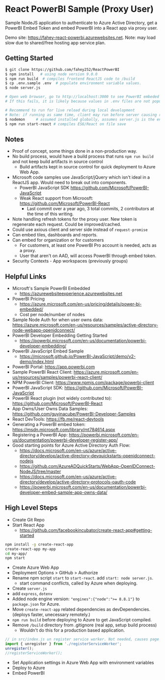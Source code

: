 # React PowerBI Sample (Proxy User)
Sample NodeJS application to authenticate to Azure Active Directory, get a PowerBI Embed Token and embed PowerBI into a React app via proxy user.

Demo site: <https://fahey-react-powerbi.azurewebsites.net>. Note: may load slow due to shared/free hosting app service plan.

## Getting Started
```bash
$ git clone https://github.com/fahey252/ReactPowerBI
$ npm install   # using node version 9.0.0
$ npm run build  # compiles frontend ReactJS code to /build
$ cp .env.sample .env  # populate environment variable values.
$ node server.js

# Open web browser, go to http://localhost:3000 to see PowerBI embeded in React app
# If this fails, it is likely because values in .env files are not populated correctly.

# Recommend to run for live reload during local development
# Note: if running as same time, client may run before server causing race condition, failed request.
$ nodemon     # assumed installed globally, assumes server.js is the entry point, reloads server code on save
$ npm run start-react # compiles ES6/React on file save
```

## Notes
* Proof of concept, some things done in a non-production way.
* No build process, would have a build process that runs `npm run build` and not keep build artifacts in source control
  - Build artifacts kept in source control for quick deployment to Azure Web App.
* Microsoft code samples use JavaScript/jQuery which isn't ideal in a ReactJS app. Would need to break out into components.
  - PowerBI JavaScript SDK <https://github.com/Microsoft/PowerBI-JavaScript>
  - Weak React support from Microosft: <https://github.com/Microsoft/PowerBI-React>
    + Last commit over a year ago, 3 total commits, 2 contributors at the time of this writing.
* Note handling refresh tokens for the proxy user. New token is regenerate each request. Could be improved/cached.
* Could use axious client and server side instead of `request-promise`
* Can embed tiles, dashboards and reports.
* Can embed for organization or for customers
  - For customers, at least one PowerBI Pro account is needed, acts as a proxy.
  - User that aren't on AAD, will access PowerBI through embed token.
* Security Contexts - App workspaces (previously groups)

## Helpful Links
* Microsft's Sample PowerBI Embedded
  - <https://azurewebsiteexperience.azurewebsites.net>
* PowerBI Pricing
  - <https://azure.microsoft.com/en-us/pricing/details/power-bi-embedded/>
  - Cost per node/number of nodes
* Sample Node Auth for when user owns data: <https://azure.microsoft.com/en-us/resources/samples/active-directory-node-webapp-openidconnect/>
* PowerBI Developer Embedding Getting Started
  - <https://powerbi.microsoft.com/en-us/documentation/powerbi-developer-embedding/>
* PowerBI JavaScript Embed Sample
  - <https://microsoft.github.io/PowerBI-JavaScript/demo/v2-demo/index.html>
* PowerBI Portal: <https://app.powerbi.com>
* Sample PowerBI React Client: <https://azure.microsoft.com/en-us/resources/samples/powerbi-react-client/>
* NPM PowerBI Client: <https://www.npmjs.com/package/powerbi-client>
* PowerBI JavaScript SDK: <https://github.com/Microsoft/PowerBI-JavaScript>
* PowerBI React plugin (not widely contributed to): <https://github.com/Microsoft/PowerBI-React>
* App Owns/User Owns Data Samples: <https://github.com/guyinacube/PowerBI-Developer-Samples>
* React DevTools: <https://fb.me/react-devtools>
* Generating a PowerBI embed token: <https://msdn.microsoft.com/library/mt784614.aspx>
* Registering a PowerBI App: <https://powerbi.microsoft.com/en-us/documentation/powerbi-developer-register-app/>
* Good starting points for Azure Active Directory Auth Flow:
  - <https://docs.microsoft.com/en-us/azure/active-directory/develop/active-directory-devquickstarts-openidconnect-nodejs>
  - <https://github.com/AzureADQuickStarts/WebApp-OpenIDConnect-NodeJS/tree/master>
  - <https://docs.microsoft.com/en-us/azure/active-directory/develop/active-directory-protocols-oauth-code>
  - <https://powerbi.microsoft.com/en-us/documentation/powerbi-developer-embed-sample-app-owns-data/>

## High Level Steps
* Create Git Repo
* Start React App
  - <https://github.com/facebookincubator/create-react-app#getting-started>
```bash
npm install -g create-react-app
create-react-app my-app
cd my-app/
npm start
```
* Create Azure Web App
* Deployment Options > GitHub > Authorize
* Rename npm script `start` to `start-react`. add `start: node server.js`.
  - start command conflicts, called by Azure when deploying.
* Create `server.js`
* add `express`, `dotenv`
* Added node engine version: `"engines":{"node":">= 8.8.1"}` to `package.json` for Azure.
* Move `create-react-app` related dependencies as devDependencies. (deploys faster, unecessary remotely.)
* `npm run build` before deploying to Azure to get JavaScript compiled.
* Remove `/build` directory from .gitignore (real app, setup build process)
  - Wouldn't do this for a production based application.
```js
// in src/index.js un register service worker. Not needed, causes page to be white on reload due to invalid manifest.json.
import { unregister } from './registerServiceWorker';
unregister();
//registerServiceWorker();
```
* Set Application settings in Azure Web App with environment variables
* Deploy to Azure
* Embed PowerBI
